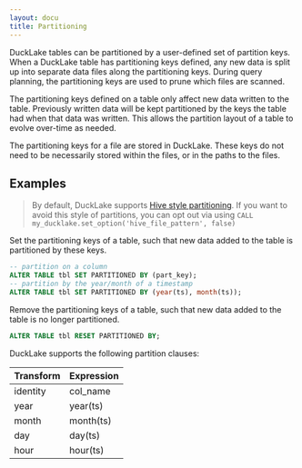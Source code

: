 ```yaml
---
layout: docu
title: Partitioning
---
```


DuckLake tables can be partitioned by a user-defined set of partition keys.
When a DuckLake table has partitioning keys defined, any new data is split up into separate data files along the partitioning keys.
During query planning, the partitioning keys are used to prune which files are scanned.

The partitioning keys defined on a table only affect new data written to the table.
Previously written data will be kept partitioned by the keys the table had when that data was written.
This allows the partition layout of a table to evolve over-time as needed.

The partitioning keys for a file are stored in DuckLake.
These keys do not need to be necessarily stored within the files, or in the paths to the files.

## Examples

> By default, DuckLake supports [Hive style partitioning](https://duckdb.org/docs/stable/data/partitioning/hive_partitioning.html). If you want to avoid this style of partitions, you can opt out via using `CALL my_ducklake.set_option('hive_file_pattern', false)`

Set the partitioning keys of a table, such that new data added to the table is partitioned by these keys.

```sql
-- partition on a column
ALTER TABLE tbl SET PARTITIONED BY (part_key);
-- partition by the year/month of a timestamp
ALTER TABLE tbl SET PARTITIONED BY (year(ts), month(ts));
```

Remove the partitioning keys of a table, such that new data added to the table is no longer partitioned.

```sql
ALTER TABLE tbl RESET PARTITIONED BY;
```

DuckLake supports the following partition clauses:

<div class="monospace_table"></div>

| Transform | Expression |
|-----------|------------|
| identity  | col_name   |
| year      | year(ts)   |
| month     | month(ts)  |
| day       | day(ts)    |
| hour      | hour(ts)   |
